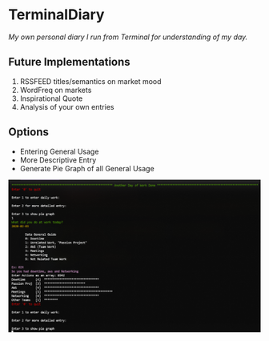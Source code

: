 # TerminalDiary
*My own personal diary I run from Terminal for understanding of my day.*
## Future Implementations 
 1. RSSFEED titles/semantics on market mood
 1. WordFreq on markets
 1. Inspirational Quote
 1. Analysis of your own entries 
## Options
* Entering General Usage
* More Descriptive Entry
* Generate Pie Graph of all General Usage

![Image of Terminal](https://github.com/odhjoseph/TerminalDiary/blob/master/extraImages/example.PNG)
 
